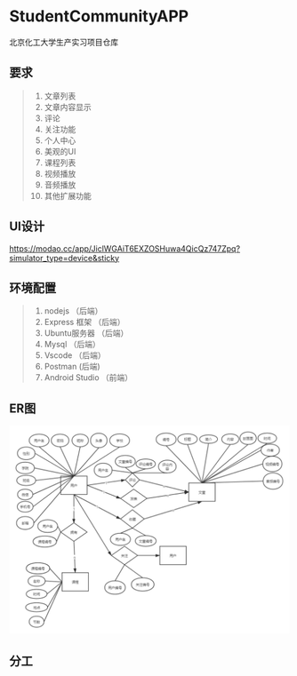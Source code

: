 # StudentCommunityAPP
北京化工大学生产实习项目仓库

## 要求

> 1. 文章列表
> 2. 文章内容显示
> 3. 评论
> 4. 关注功能
> 5. 个人中心
> 6. 美观的UI
> 7. 课程列表
> 8. 视频播放
> 9. 音频播放
> 10. 其他扩展功能

## UI设计

https://modao.cc/app/JiclWGAiT6EXZOSHuwa4QicQz747Zpq?simulator_type=device&sticky

## 环境配置

> 1. nodejs （后端）
> 2. Express 框架 （后端）
> 3. Ubuntu服务器 （后端）
> 4. Mysql （后端）
> 5. Vscode （后端）
> 6. Postman (后端)
> 7. Android Studio （前端）

## ER图

<img src="https://github.com/carjeff/StudentCommunityAPP/raw/master/pictures/ER.png">



## 分工

